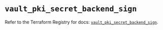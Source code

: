 # `vault_pki_secret_backend_sign`

Refer to the Terraform Registry for docs: [`vault_pki_secret_backend_sign`](https://registry.terraform.io/providers/hashicorp/vault/4.3.0/docs/resources/pki_secret_backend_sign).
